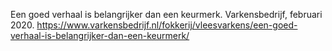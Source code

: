 Een goed verhaal is belangrijker dan een keurmerk. Varkensbedrijf, februari 2020. https://www.varkensbedrijf.nl/fokkerij/vleesvarkens/een-goed-verhaal-is-belangrijker-dan-een-keurmerk/
